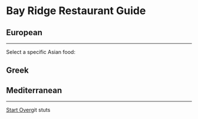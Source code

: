 # Bay Ridge Restaurant Guide
## European
---
Select a specific Asian food:
## Greek
## Mediterranean
---
[Start Over](../home.md)git stuts
